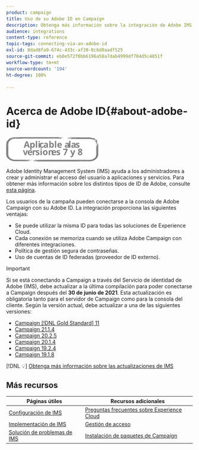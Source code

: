 ```yaml
---
product: campaign
title: Uso de su Adobe ID en Campaign
description: Obtenga más información sobre la integración de Adobe IMS
audience: integrations
content-type: reference
topic-tags: connecting-via-an-adobe-id
exl-id: 8dad8fa9-674c-433c-af30-8c6d0aadf525
source-git-commit: eb0e572f0bb6196a58a7dab4999df784d5c4851f
workflow-type: tm+mt
source-wordcount: '194'
ht-degree: 100%

---
```


# Acerca de Adobe ID{#about-adobe-id}

![](../../assets/common.svg)

Adobe Identity Management System (IMS) ayuda a los administradores a crear y administrar el acceso del usuario a aplicaciones y servicios. Para obtener más información sobre los distintos tipos de ID de Adobe, consulte [esta página](https://helpx.adobe.com/es/enterprise/using/identity.html).

Los usuarios de la campaña pueden conectarse a la consola de Adobe Campaign con su Adobe ID. La integración proporciona las siguientes ventajas:

* Se puede utilizar la misma ID para todas las soluciones de Experience Cloud.
* Cada conexión se memoriza cuando se utiliza Adobe Campaign con diferentes integraciones.
* Política de gestión segura de contraseñas.
* Uso de cuentas de ID federadas (proveedor de ID externo).


>[!IMPORTANT]
>
>Si se está conectando a Campaign a través del Servicio de identidad de Adobe (IMS), debe actualizar a la última compilación para poder conectarse a Campaign después del **30 de junio de 2021**. Esta actualización es obligatoria tanto para el servidor de Campaign como para la consola del cliente. Según la versión actual, debe actualizar a una de las siguientes versiones:
>
> * [Campaign [!DNL Gold Standard] 11](../../rn/using/gold-standard.md)
> * [Campaign 21.1.4](../../rn/using/latest-release.md)
> * [Campaign 20.2.5](../../rn/using/release--2020.md#release-20-2-5-build-9188)
> * [Campaign 20.1.4](../../rn/using/release--2020.md#release-20-1-4-build-9126)
> * [Campaign 19.2.4](../../rn/using/release--2019.md#release-19-2-4-build-9082)
> * [Campaign 19.1.8](../../rn/using/release--2019.md#release-19-1-8-build-9039)
>
> [!DNL :bulb:] [Obtenga más información sobre las actualizaciones de IMS](../../technotes/using/ims-updates.md)

## Más recursos

| Páginas útiles | Recursos adicionales |
|---|---|
| [Configuración de IMS](../../integrations/using/configuring-ims.md) | [Preguntas frecuentes sobre Experience Cloud](https://experienceleague.adobe.com/docs/core-services/interface/manage-users-and-products/faq.html?lang=es) |
| [Implementación de IMS](../../integrations/using/implementing-ims.md) | [Gestión de acceso](../../platform/using/access-management.md) |
| [Solución de problemas de IMS](../../integrations/using/ims-troubleshooting.md) | [Instalación de paquetes de Campaign](../../installation/using/installing-campaign-standard-packages.md) |
